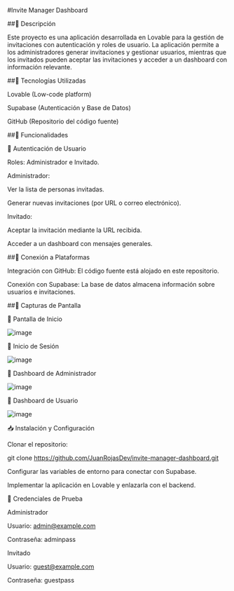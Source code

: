 #Invite Manager Dashboard

##📌 Descripción

Este proyecto es una aplicación desarrollada en Lovable para la gestión de invitaciones con autenticación y roles de usuario.
La aplicación permite a los administradores generar invitaciones y gestionar usuarios, mientras que los invitados pueden aceptar las invitaciones y acceder a un dashboard con información relevante.

##🚀 Tecnologías Utilizadas

Lovable (Low-code platform)

Supabase (Autenticación y Base de Datos)

GitHub (Repositorio del código fuente)

##🎯 Funcionalidades

🔑 Autenticación de Usuario

Roles: Administrador e Invitado.

Administrador:

Ver la lista de personas invitadas.

Generar nuevas invitaciones (por URL o correo electrónico).

Invitado:

Aceptar la invitación mediante la URL recibida.

Acceder a un dashboard con mensajes generales.

##🔗 Conexión a Plataformas

Integración con GitHub: El código fuente está alojado en este repositorio.

Conexión con Supabase: La base de datos almacena información sobre usuarios e invitaciones.

##📸 Capturas de Pantalla

🔹 Pantalla de Inicio

![image](https://github.com/user-attachments/assets/1e63173d-d08a-4e70-ad50-24d43b735b35)

🔹 Inicio de Sesión

![image](https://github.com/user-attachments/assets/acf8e8b0-0571-4f59-ab1d-a4560b3b3aa5)

🔹 Dashboard de Administrador

![image](https://github.com/user-attachments/assets/3c196f6c-db90-4bf2-87e3-27d082afd7d1)

🔹 Dashboard de Usuario

![image](https://github.com/user-attachments/assets/9924a2d4-2a8b-4375-ba92-02c9c6fea1e4)

📥 Instalación y Configuración

Clonar el repositorio:

git clone https://github.com/JuanRojasDev/invite-manager-dashboard.git

Configurar las variables de entorno para conectar con Supabase.

Implementar la aplicación en Lovable y enlazarla con el backend.

🔑 Credenciales de Prueba

Administrador

Usuario: admin@example.com

Contraseña: adminpass

Invitado

Usuario: guest@example.com

Contraseña: guestpass
